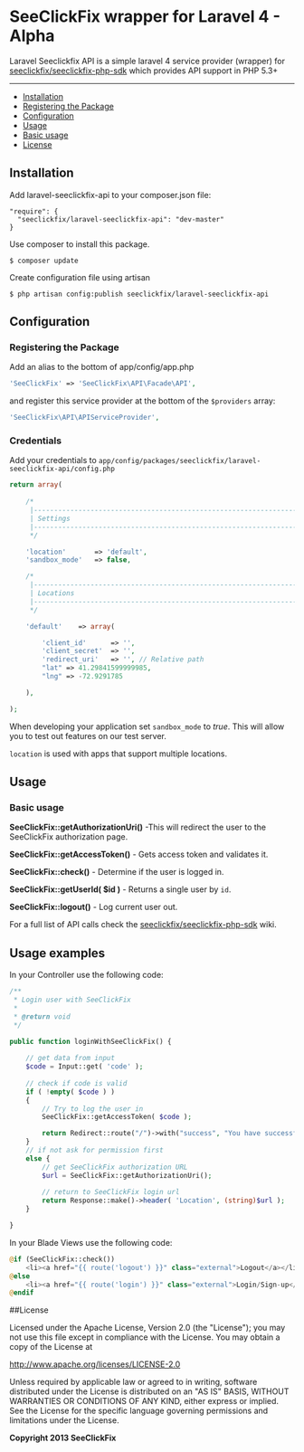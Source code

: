 # SeeClickFix wrapper for Laravel 4 - Alpha

Laravel Seeclickfix API is a simple laravel 4 service provider (wrapper) for [seeclickfix/seeclickfix-php-sdk]( https://github.com/seeclickfix/seeclickfix-php-sdk) 
which provides API support in PHP 5.3+

---
 
- [Installation](#installation)
- [Registering the Package](#registering-the-package)
- [Configuration](#configuration)
- [Usage](#usage)
- [Basic usage](#basic-usage)
- [License](#license)

## Installation

Add laravel-seeclickfix-api to your composer.json file:

~~~
"require": {
  "seeclickfix/laravel-seeclickfix-api": "dev-master"
}
~~~

Use composer to install this package.

~~~
$ composer update
~~~

Create configuration file using artisan

~~~
$ php artisan config:publish seeclickfix/laravel-seeclickfix-api
~~~

## Configuration

### Registering the Package

Add an alias to the bottom of app/config/app.php

~~~php
'SeeClickFix' => 'SeeClickFix\API\Facade\API',
~~~

and register this service provider at the bottom of the `$providers` array:

~~~php
'SeeClickFix\API\APIServiceProvider',
~~~

### Credentials

Add your credentials to ``app/config/packages/seeclickfix/laravel-seeclickfix-api/config.php``

~~~php
return array( 
	
	/*
	 |--------------------------------------------------------------------------
	 | Settings
	 |--------------------------------------------------------------------------
	 */

    'location'	     => 'default',
    'sandbox_mode'	 => false,

	/*
	 |--------------------------------------------------------------------------
	 | Locations
	 |--------------------------------------------------------------------------
	 */

	'default'    => array(

	    'client_id'      => '',
	    'client_secret'  => '',
	    'redirect_uri'   => '', // Relative path
	    "lat" => 41.29841599999985,
	    "lng" => -72.9291785

	),

);
~~~

When developing your application set `sandbox_mode` to _true_. This will allow you to test out features on our test server.

`location` is used with apps that support multiple locations.

## Usage

### Basic usage

**SeeClickFix::getAuthorizationUri()** -This will redirect the user to the SeeClickFix authorization page.

**SeeClickFix::getAccessToken()** - Gets access token and validates it.

**SeeClickFix::check()** - Determine if the user is logged in.

**SeeClickFix::getUserId( $id )** - Returns a single user by `id`.

**SeeClickFix::logout()** - Log current user out.

For a full list of API calls check the [seeclickfix/seeclickfix-php-sdk]( https://github.com/seeclickfix/seeclickfix-php-sdk) wiki. 

## Usage examples

In your Controller use the following code:

~~~php
/**
 * Login user with SeeClickFix
 *
 * @return void
 */

public function loginWithSeeClickFix() {
	
	// get data from input
	$code = Input::get( 'code' );
	
	// check if code is valid
	if ( !empty( $code ) ) 
	{
		// Try to log the user in
        SeeClickFix::getAccessToken( $code );

		return Redirect::route("/")->with("success", "You have successfully logged in.");
	}
	// if not ask for permission first
	else {
		// get SeeClickFix authorization URL
		$url = SeeClickFix::getAuthorizationUri();
		
		// return to SeeClickFix login url
		return Response::make()->header( 'Location', (string)$url );
	}

}
~~~

In your Blade Views use the following code:

~~~php
@if (SeeClickFix::check())
	<li><a href="{{ route('logout') }}" class="external">Logout</a></li>
@else
	<li><a href="{{ route('login') }}" class="external">Login/Sign-up</a></li>
@endif
~~~

##License

Licensed under the Apache License, Version 2.0 (the "License"); you may not use this file except in compliance with the License. You may obtain a copy of the License at

http://www.apache.org/licenses/LICENSE-2.0

Unless required by applicable law or agreed to in writing, software distributed under the License is distributed on an "AS IS" BASIS, WITHOUT WARRANTIES OR CONDITIONS OF ANY KIND, either express or implied. See the License for the specific language governing permissions and limitations under the License.

**Copyright 2013 SeeClickFix**
